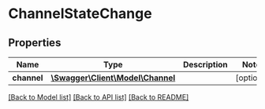# ChannelStateChange

## Properties
Name | Type | Description | Notes
------------ | ------------- | ------------- | -------------
**channel** | [**\Swagger\Client\Model\Channel**](Channel.md) |  | [optional] 

[[Back to Model list]](../README.md#documentation-for-models) [[Back to API list]](../README.md#documentation-for-api-endpoints) [[Back to README]](../README.md)



